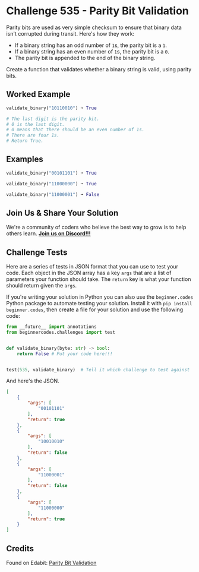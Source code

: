 # Challenge 535 - Parity Bit Validation

Parity bits are used as very simple checksum to ensure that binary data isn't corrupted during transit. Here's how they work:

- If a binary string has an odd number of `1`s, the parity bit is a `1`.
- If a binary string has an even number of `1`s, the parity bit is a `0`.
- The parity bit is appended to the end of the binary string.

Create a function that validates whether a binary string is valid, using parity bits.

## Worked Example
```python
validate_binary("10110010") ➞ True

# The last digit is the parity bit.
# 0 is the last digit.
# 0 means that there should be an even number of 1s.
# There are four 1s.
# Return True.
```
## Examples
```python
validate_binary("00101101") ➞ True

validate_binary("11000000") ➞ True

validate_binary("11000001") ➞ False
```
## Join Us & Share Your Solution

We're a community of coders who believe the best way to grow is to help others learn. **[Join us on Discord!!!](https://discord.gg/sfHykntuGy)**

## Challenge Tests

Here are a series of tests in JSON format that you can use to test your code. Each object in the JSON array has a key `args` that are a list of parameters your function should take. The `return` key is what your function should return given the `args`. 

If you're writing your solution in Python you can also use the `beginner.codes` Python package to automate testing your solution. Install it with `pip install beginner.codes`, then create a file for your solution and use the following code:
```python
from __future__ import annotations
from beginnercodes.challenges import test


def validate_binary(byte: str) -> bool:
    return False # Put your code here!!!


test(535, validate_binary)  # Tell it which challenge to test against
```
And here's the JSON.
```json
[
    {
        "args": [
            "00101101"
        ],
        "return": true
    },
    {
        "args": [
            "10010010"
        ],
        "return": false
    },
    {
        "args": [
            "11000001"
        ],
        "return": false
    },
    {
        "args": [
            "11000000"
        ],
        "return": true
    }
]
```
## Credits

Found on Edabit: [Parity Bit Validation](https://edabit.com/challenge/DcXTvFs7Zvc3PDTzX)
